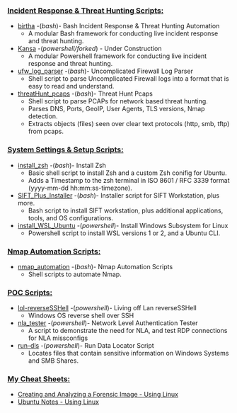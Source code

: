 <h3><ins>Incident Response & Threat Hunting Scripts:</ins></h3>

- [birtha](https://github.com/ArronJablonowski/birtha) -(<em>bash</em>)- Bash Incident Response & Threat Hunting Automation
    - A modular Bash framework for conducting live incident response and threat hunting.
- [Kansa](https://github.com/ArronJablonowski/Kansa) -(<em>powershell/forked</em>) - Under Construction 
    - A modular Powershell framework for conducting live incident response and threat hunting.
- [ufw_log_parser](https://github.com/ArronJablonowski/ufw_log_parser) -(<em>bash</em>)- Uncomplicated Firewall Log Parser
    - Shell script to parse Uncomplicated Firewall logs into a format that is easy to read and understand. 
- [threatHunt_pcaps](https://github.com/ArronJablonowski/threatHunt_pcaps) -(<em>bash</em>)- Threat Hunt Pcaps
    - Shell script to parse PCAPs for network based threat hunting.
    - Parses DNS, Ports, GeoIP, User Agents, TLS versions, Nmap detection.
    - Extracts objects (files) seen over clear text protocols (http, smb, tftp) from pcaps.
  
<h3><ins>System Settings & Setup Scripts:</ins></h3>

- [install_zsh](https://github.com/ArronJablonowski/install_zsh) -(<em>bash</em>)- Install Zsh
    - Basic shell script to install Zsh and a custom Zsh conifig for Ubuntu.
    - Adds a Timestamp to the zsh terminal in ISO 8601 / RFC 3339 format (yyyy-mm-dd hh:mm:ss-timezone).
- [SIFT_Plus_Installer](https://github.com/ArronJablonowski/SIFT_Plus_Installer) -(<em>bash</em>)- Installer script for SIFT Workstation, plus more.
    - Bash script to install SIFT workstation, plus additional applications, tools, and OS configurations. 
- [install_WSL_Ubuntu](https://github.com/ArronJablonowski/install_WSL_Ubuntu) -(<em>powershell</em>)- Install Windows Subsystem for Linux
    - Powershell script to install WSL versions 1 or 2, and a Ubuntu CLI.

<h3><ins>Nmap Automation Scripts:</ins></h3>

- [nmap_automation](https://github.com/ArronJablonowski/Nmap_Automation) -(<em>bash</em>)- Nmap Automation Scripts
    - Shell scripts to automate Nmap. 
   
<h3><ins>POC Scripts:</ins></h3>

- [lol-reverseSSHell](https://github.com/ArronJablonowski/lol-reverseSSHell) -(<em>powershell</em>)- Living off Lan reverseSSHell
    - Windows OS reverse shell over SSH
- [nla_tester](https://github.com/ArronJablonowski/nla_tester) -(<em>powershell</em>)- Network Level Authentication Tester
    - A script to demonstrate the need for NLA, and test RDP connections for NLA missconfigs  
- [run-dls](https://github.com/ArronJablonowski/Run-DLS) -(<em>powershell</em>)- Run Data Locator Script
    - Locates files that contain sensitive information on Windows Systems and SMB Shares.

 <h3><ins>My Cheat Sheets:</ins></h3>
 
- [Creating and Analyzing a Forensic Image - Using Linux](https://github.com/ArronJablonowski/ForensicsImaging.md)
- [Ubuntu Notes - Using Linux](https://github.com/ArronJablonowski/UbuntuNotes)


 
  
<!--
**ArronJablonowski/ArronJablonowski** is a ✨ _special_ ✨ repository because its `README.md` (this file) appears on your GitHub profile.

Here are some ideas to get you started:
<h1>🍴💻 Forked Projects:</h1>
- 🔭 I’m currently working on ...
- 🌱 I’m currently learning ...
- 💬 Ask me about ...
- 📫 How to reach me: ...
- 👯 🤔 😄 ⚡ ☕
### Hi there 👋
-->
